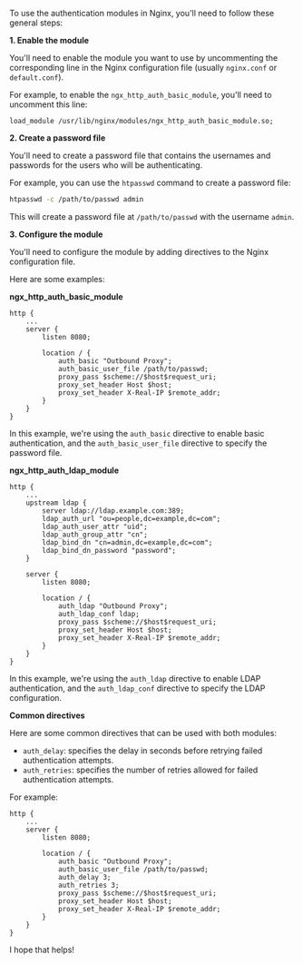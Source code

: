 To use the authentication modules in Nginx, you'll need to follow these general steps:

**1. Enable the module**

You'll need to enable the module you want to use by uncommenting the corresponding line in the Nginx configuration file (usually `nginx.conf` or `default.conf`).

For example, to enable the `ngx_http_auth_basic_module`, you'll need to uncomment this line:
```nginx
load_module /usr/lib/nginx/modules/ngx_http_auth_basic_module.so;
```
**2. Create a password file**

You'll need to create a password file that contains the usernames and passwords for the users who will be authenticating.

For example, you can use the `htpasswd` command to create a password file:
```bash
htpasswd -c /path/to/passwd admin
```
This will create a password file at `/path/to/passwd` with the username `admin`.

**3. Configure the module**

You'll need to configure the module by adding directives to the Nginx configuration file.

Here are some examples:

**ngx_http_auth_basic_module**

```nginx
http {
    ...
    server {
        listen 8080;

        location / {
            auth_basic "Outbound Proxy";
            auth_basic_user_file /path/to/passwd;
            proxy_pass $scheme://$host$request_uri;
            proxy_set_header Host $host;
            proxy_set_header X-Real-IP $remote_addr;
        }
    }
}
```
In this example, we're using the `auth_basic` directive to enable basic authentication, and the `auth_basic_user_file` directive to specify the password file.

**ngx_http_auth_ldap_module**

```nginx
http {
    ...
    upstream ldap {
        server ldap://ldap.example.com:389;
        ldap_auth_url "ou=people,dc=example,dc=com";
        ldap_auth_user_attr "uid";
        ldap_auth_group_attr "cn";
        ldap_bind_dn "cn=admin,dc=example,dc=com";
        ldap_bind_dn_password "password";
    }

    server {
        listen 8080;

        location / {
            auth_ldap "Outbound Proxy";
            auth_ldap_conf ldap;
            proxy_pass $scheme://$host$request_uri;
            proxy_set_header Host $host;
            proxy_set_header X-Real-IP $remote_addr;
        }
    }
}
```
In this example, we're using the `auth_ldap` directive to enable LDAP authentication, and the `auth_ldap_conf` directive to specify the LDAP configuration.

**Common directives**

Here are some common directives that can be used with both modules:

* `auth_delay`: specifies the delay in seconds before retrying failed authentication attempts.
* `auth_retries`: specifies the number of retries allowed for failed authentication attempts.

For example:
```nginx
http {
    ...
    server {
        listen 8080;

        location / {
            auth_basic "Outbound Proxy";
            auth_basic_user_file /path/to/passwd;
            auth_delay 3;
            auth_retries 3;
            proxy_pass $scheme://$host$request_uri;
            proxy_set_header Host $host;
            proxy_set_header X-Real-IP $remote_addr;
        }
    }
}
```
I hope that helps!